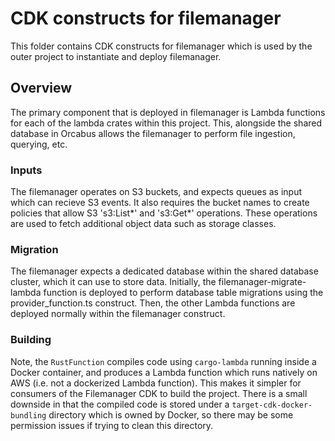# CDK constructs for filemanager

This folder contains CDK constructs for filemanager which is used by the outer project 
to instantiate and deploy filemanager.

## Overview

The primary component that is deployed in filemanager is Lambda functions for each of the lambda
crates within this project. This, alongside the shared database in Orcabus allows the filemanager
to perform file ingestion, querying, etc.

### Inputs

The filemanager operates on S3 buckets, and expects queues as input which can recieve S3 events. It also requires
the bucket names to create policies that allow S3 's3:List*' and 's3:Get*' operations. These operations are used to
fetch additional object data such as storage classes.

### Migration

The filemanager expects a dedicated database within the shared database cluster, which it can use to store data.
Initially, the filemanager-migrate-lambda function is deployed to perform database table migrations using the
provider_function.ts construct. Then, the other Lambda functions are deployed normally within the filemanager
construct.

### Building

Note, the `RustFunction` compiles code using `cargo-lambda` running inside a Docker container, and produces a Lambda
function which runs natively on AWS (i.e. not a dockerized Lambda function). This makes it simpler for consumers of
the Filemanager CDK to build the project. There is a small downside in that the compiled code is stored under a 
`target-cdk-docker-bundling` directory which is owned by Docker, so there may be some permission issues if trying to 
clean this directory.